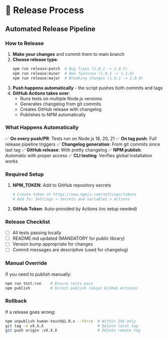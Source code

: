 # 🚀 Release Process

## Automated Release Pipeline

### How to Release

1. **Make your changes** and commit them to main branch
2. **Choose release type**:
   ```bash
   npm run release:patch  # Bug fixes (1.0.1 -> 1.0.2)
   npm run release:minor  # New features (1.0.1 -> 1.1.0)  
   npm run release:major  # Breaking changes (1.0.1 -> 2.0.0)
   ```
3. **Push happens automatically** - the script pushes both commits and tags
4. **GitHub Actions takes over**:
   - Runs tests on multiple Node.js versions
   - Generates changelog from git commits
   - Creates GitHub release with changelog
   - Publishes to NPM automatically

### What Happens Automatically

✅ **On every push/PR**: Tests run on Node.js 18, 20, 21
✅ **On tag push**: Full release pipeline triggers
✅ **Changelog generation**: From git commits since last tag
✅ **GitHub release**: With pretty changelog
✅ **NPM publish**: Automatic with proper access
✅ **CLI testing**: Verifies global installation works

### Required Setup

1. **NPM_TOKEN**: Add to GitHub repository secrets
   ```bash
   # Create token at https://www.npmjs.com/settings/tokens
   # Add to: Settings > Secrets and variables > Actions
   ```

2. **GitHub Token**: Auto-provided by Actions (no setup needed)

### Release Checklist

- [ ] All tests passing locally
- [ ] README.md updated (MANDATORY for public library)
- [ ] Version bump appropriate for changes
- [ ] Commit messages are descriptive (used for changelog)

### Manual Override

If you need to publish manually:
```bash
npm run test:run    # Ensure tests pass
npm publish         # Direct publish (skips GitHub Actions)
```

### Rollback

If a release goes wrong:
```bash
npm unpublish human-touch@1.0.x --force  # Within 24h only
git tag -d vX.X.X                        # Delete local tag
git push origin :vX.X.X                  # Delete remote tag
```